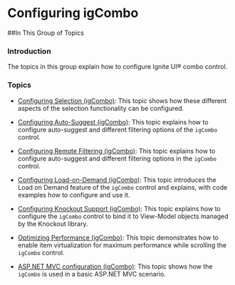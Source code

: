﻿<!--
|metadata|
{
    "fileName": "igcombo-configuring",
    "controlName": "igCombo",
    "tags": []
}
|metadata|
-->

# Configuring igCombo



##In This Group of Topics


### Introduction

The topics in this group explain how to configure Ignite UI® combo control.

### Topics

-	[Configuring Selection (igCombo)](igCombo-Configure-Selection.html): This topic shows how these different aspects of the selection functionality can be configured.

-	[Configuring Auto-Suggest (igCombo)](igCombo-Configure-Auto-Suggest.html): This topic explains how to configure auto-suggest and different filtering options of the `igCombo` control.

-	[Configuring Remote Filtering (igCombo)](igCombo-Configure-Remote-Filtering.html): This topic explains how to configure auto-suggest and different filtering options in the `igCombo` control.

-	[Configuring Load-on-Demand (igCombo)](igCombo-Load-on-Demand.html): This topic introduces the Load on Demand feature of the `igCombo` control and explains, with code examples how to configure and use it.

-	[Configuring Knockout Support (igCombo)](igCombo-KnockoutJS-Support.html): This topic explains how to configure the `igCombo` control to bind it to View-Model objects managed by the Knockout library.

-	[Optimizing Performance (igCombo)](igCombo-Optimize-Performance.html): This topic demonstrates how to enable item virtualization for maximum performance while scrolling the `igCombo` control.

-	[ASP.NET MVC configuration (igCombo)](configuring-asp-net-mvc): This topic shows how the `igCombo` is used in a basic ASP.NET MVC scenario.









